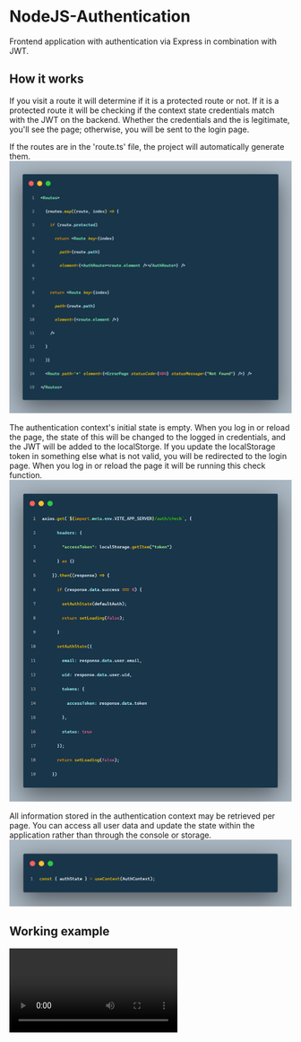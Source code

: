 # NodeJS-Authentication
Frontend application with authentication via Express in combination with JWT.

## How it works
If you visit a route it will determine if it is a protected route or not. If it is a protected route it will be checking if the context state credentials match with the JWT on the backend. Whether the credentials and the is legitimate, you'll see the page; otherwise, you will be sent to the login page.

If the routes are in the 'route.ts' file, the project will automatically generate them.
![Route](route.png)

The authentication context's initial state is empty. When you log in or reload the page, the state of this will be changed to the logged in credentials, and the JWT will be added to the localStorge. If you update the localStorage token in something else what is not valid, you will be redirected to the login page. When you log in or reload the page it will be running this check function.
![Context check](check.png)

All information stored in the authentication context may be retrieved per page. You can access all user data and update the state within the application rather than through the console or storage. 
![Context](context.png)

## Working example
![Check the example of the working product](https://raw.githubusercontent.com/NSMNIA/NodeJS-Authentication/master/na.webm)
